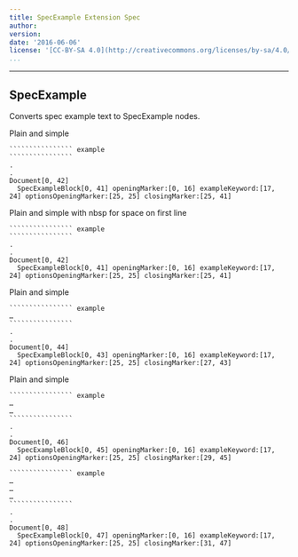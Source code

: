 ```yaml
---
title: SpecExample Extension Spec
author: 
version: 
date: '2016-06-06'
license: '[CC-BY-SA 4.0](http://creativecommons.org/licenses/by-sa/4.0/)'
...
```


---

## SpecExample  

Converts spec example text to SpecExample nodes.  

Plain and simple

```````````````````````````````` example SpecExample: 1
```````````````` example
````````````````
.
.
Document[0, 42]
  SpecExampleBlock[0, 41] openingMarker:[0, 16] exampleKeyword:[17, 24] optionsOpeningMarker:[25, 25] closingMarker:[25, 41]
````````````````````````````````


Plain and simple with nbsp for space on first line

```````````````````````````````` example SpecExample: 2
```````````````` example
````````````````
.
.
Document[0, 42]
  SpecExampleBlock[0, 41] openingMarker:[0, 16] exampleKeyword:[17, 24] optionsOpeningMarker:[25, 25] closingMarker:[25, 41]
````````````````````````````````


Plain and simple

```````````````````````````````` example SpecExample: 3
```````````````` example
…
````````````````
.
.
Document[0, 44]
  SpecExampleBlock[0, 43] openingMarker:[0, 16] exampleKeyword:[17, 24] optionsOpeningMarker:[25, 25] closingMarker:[27, 43]
````````````````````````````````


Plain and simple

```````````````````````````````` example SpecExample: 4
```````````````` example
…
…
````````````````
.
.
Document[0, 46]
  SpecExampleBlock[0, 45] openingMarker:[0, 16] exampleKeyword:[17, 24] optionsOpeningMarker:[25, 25] closingMarker:[29, 45]
````````````````````````````````


```````````````````````````````` example SpecExample: 5
```````````````` example
…
…
…
````````````````
.
.
Document[0, 48]
  SpecExampleBlock[0, 47] openingMarker:[0, 16] exampleKeyword:[17, 24] optionsOpeningMarker:[25, 25] closingMarker:[31, 47]
````````````````````````````````


